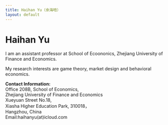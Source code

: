 ```yaml
---
title: Haihan Yu（余海晗）
layout: default
---
```


#                    Haihan Yu

I am an assistant professor at School of Ecoononics, Zhejiang  University of Finance and Economics. 

My research interests are game theory, market design and behavioral economics.  



<p><strong>Contact Information: </strong><br/>
Office 208B, School of Economics,<br/>
Zhejiang University of Finance and Economics<br/>
Xueyuan Street No.18,<br/>
Xiasha Higher Education Park, 310018，<br/>
Hangzhou, China<br/>
Email:haihanyu(at)icloud.com</p>



